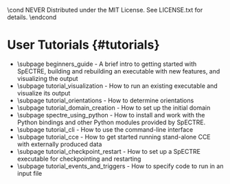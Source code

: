\cond NEVER
Distributed under the MIT License.
See LICENSE.txt for details.
\endcond
# User Tutorials {#tutorials}

- \subpage beginners_guide - A brief intro to getting started with SpECTRE,
  building and rebuilding an executable with new features, and visualizing the
  output
- \subpage tutorial_visualization - How to run an existing executable and
  visualize its output
- \subpage tutorial_orientations - How to determine orientations
- \subpage tutorial_domain_creation - How to set up the initial domain
- \subpage spectre_using_python - How to install and work with the Python
  bindings and other Python modules provided by SpECTRE.
- \subpage tutorial_cli - How to use the command-line interface
- \subpage tutorial_cce - How to get started running stand-alone CCE with
  externally produced data
- \subpage tutorial_checkpoint_restart - How to set up a SpECTRE executable for
  checkpointing and restarting
- \subpage tutorial_events_and_triggers - How to specify code to run in an input
  file
